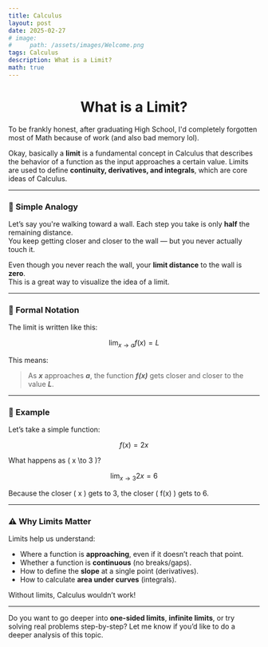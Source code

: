 ```yaml
---
title: Calculus
layout: post
date: 2025-02-27
# image:
#     path: /assets/images/Welcome.png
tags: Calculus
description: What is a Limit?
math: true
---
```


<h1 align="center">What is a Limit?</h1>

To be frankly honest, after graduating High School, I'd completely forgotten most of Math because of work (and also bad memory lol).

Okay, basically a **limit** is a fundamental concept in Calculus that describes the behavior of a function as the input approaches a certain value. Limits are used to define **continuity, derivatives, and integrals**, which are core ideas of Calculus.

---

### 📌 Simple Analogy

Let’s say you're walking toward a wall. Each step you take is only **half** the remaining distance.  
You keep getting closer and closer to the wall — but you never actually touch it.  

Even though you never reach the wall, your **limit distance** to the wall is **zero**.  
This is a great way to visualize the idea of a limit.

---

### 📐 Formal Notation

The limit is written like this:

$$
\lim_{x \to a} f(x) = L
$$

This means:

> As ***x*** approaches ***a***, the function ***f(x)*** gets closer and closer to the value ***L***.

---

### 🧮 Example

Let’s take a simple function:

$$
f(x) = 2x
$$

What happens as \( x \to 3 \)?

$$
\lim_{x \to 3} 2x = 6
$$

Because the closer \( x \) gets to 3, the closer \( f(x) \) gets to 6.

---

### ⚠️ Why Limits Matter

Limits help us understand:

- Where a function is **approaching**, even if it doesn’t reach that point.
- Whether a function is **continuous** (no breaks/gaps).
- How to define the **slope** at a single point (derivatives).
- How to calculate **area under curves** (integrals).

Without limits, Calculus wouldn’t work!

---

Do you want to go deeper into **one-sided limits**, **infinite limits**, or try solving real problems step-by-step? Let me know if you’d like to do a deeper analysis of this topic.
